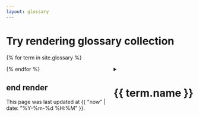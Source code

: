 ```yaml
---
layout: glossary
---
```

# Try rendering glossary collection
{% for term in site.glossary %}
  <details>
  <summary style="float:right">

  <h1>{{ term.name }}</h1>
  </summary>

  Source: {{ term.page.name }}, path: {{ term.path }}
  [Page link]({{ term.url }})
  Content:
  {{ term.content }}
  ---
  </details>
{% endfor %}

## end render

This page was last updated at {{ "now" | date: "%Y-%m-%d %H:%M" }}.
